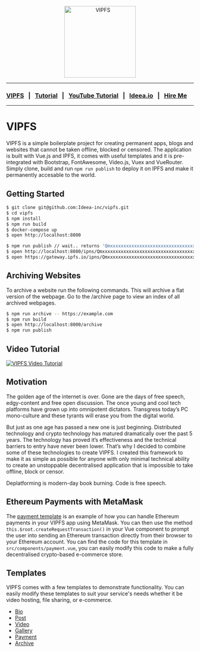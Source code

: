 <p align="center">
  <img width="192" src="https://ideea.io/static/img/vipfs-logo.svg" alt="VIPFS">
</p>

---

### [VIPFS](https://ideea.io/vipfs) &nbsp;&nbsp;|&nbsp;&nbsp; [Tutorial](https://ideea.io/vipfs/getting-started-tutorial) &nbsp;&nbsp;|&nbsp;&nbsp; [YouTube Tutorial](https://www.youtube.com/watch?v=Fq7h-cSN9i8) &nbsp;&nbsp;|&nbsp;&nbsp; [Ideea.io](https://ideea.io) &nbsp;&nbsp;|&nbsp;&nbsp; [Hire Me](https://ideea.io/about#hire-me)

---

# VIPFS
VIPFS is a simple boilerplate project for creating permanent apps, blogs and websites that cannot be taken offline, blocked or censored. The application is built with Vue.js and IPFS, it comes with useful templates and it is pre-integrated with Bootstrap, FontAwesome, Video.js, Vuex and VueRouter. Simply clone, build and run `npm run publish` to deploy it on IPFS and make it permanently accesable to the world.

## Getting Started
```sh
$ git clone git@github.com:Ideea-inc/vipfs.git
$ cd vipfs
$ npm install
$ npm run build
$ docker-compose up
$ open http://localhost:8000

$ npm run publish // wait.. returns 'Qmxxxxxxxxxxxxxxxxxxxxxxxxxxxxxxxxxxxxxx'
$ open http://localhost:8080/ipns/Qmxxxxxxxxxxxxxxxxxxxxxxxxxxxxxxxxxxxxxx
$ open https://gateway.ipfs.io/ipns/Qmxxxxxxxxxxxxxxxxxxxxxxxxxxxxxxxxxxxxxx
```

## Archiving Websites
To archive a website run the following commands. This will archive a flat version of the webpage. Go to the /archive page to view an index of all archived webpages.
```sh
$ npm run archive -- https://example.com
$ npm run build
$ open http://localhost:8000/archive
$ npm run publish
```

## Video Tutorial
[![VIPFS Video Tutorial](https://ideea.io/static/img/vipfs-youtube-embed.png)](https://www.youtube.com/watch?v=Fq7h-cSN9i8)


## Motivation
The golden age of the internet is over. Gone are the days of free speech, edgy-content and free open discussion. The once young and cool tech platforms have grown up into omnipotent dictators. Transgress today’s PC mono-culture and these tyrants will erase you from the digital world.

But just as one age has passed a new one is just beginning. Distributed technology and crypto technology has matured dramatically over the past 5 years. The technology has proved it’s effectiveness and the technical barriers to entry have never been lower. That’s why I decided to combine some of these technologies to create VIPFS. I created this framework to make it as simple as possible for anyone with only minimal technical ability to create an unstoppable decentralised application that is impossible to take offline, block or censor.

Deplatforming is modern-day book burning. Code is free speech. 


## Ethereum Payments with MetaMask
The [payment template](/src/components/payment.vue) is an example of how you can handle Ethereum payments in your VIPFS app using MetaMask. You can then use the method `this.$root.createRequestTransaction()` in your Vue component to prompt the user into sending an Ethereum transaction directly from their browser to your Ethereum account. You can find the code for this template in `src/components/payment.vue`, you can easily modify this code to make a fully decentralised crypto-based e-commerce store.


## Templates
VIPFS comes with a few templates to demonstrate functionality. You can easily modify these templates to suit your service's needs whether it be video hosting, file sharing, or e-commerce.

- [Bio](/src/components/bio.vue)
- [Post](/src/components/post.vue)
- [Video](/src/components/video.vue)
- [Gallery](/src/components/gallery.vue)
- [Payment](/src/components/payment.vue)
- [Archive](/src/components/archive.vue)
